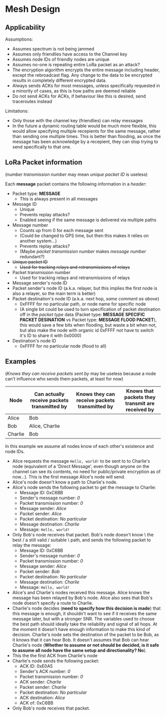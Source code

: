 # Mesh Design

## Applicability

Assumptions:
- Assumes spectrum is not being jammed
- Assumes only friendlies have access to the Channel key
- Assumes node IDs of friendly nodes are unique
- Assumes no-one is repeating entire LoRa packet as an attack?
- The encryption algorithm encrypts the entire message including header, except the rebroadcast flag. Any change to the data to be encrypted results in completely different encrypted data.
- Always sends ACKs for most messages, unless specifically requested in a minority of cases, as this is how paths are deemed reliable
- Do not send ACKs for ACKs, if behaviour like this is desired, send traceroutes instead

Limitations:
- Only those with the channel key (friendlies) can relay messages
- In the future a dynamic routing table would be much more flexible, this would allow specifying multiple recepients for the same message, rather than sending one multiple times. This is better than flooding, as once the message has been acknowledge by a recepient, they can stop trying to send specifically to that one. 

## LoRa Packet information

(_number transmission number_ may mean _unique packet ID_ is useless)

Each **message** packet contains the following information in a _header_:
- Packet type: **MESSAGE**
  - This is always present in all messages
- Message ID
  - Unique
  - Prevents replay attacks?
  - Enabled seeing if the same message is delivered via multiple paths
- Message number
  - Counts up from 0 for each message sent
  - (Could be changed to GPS time, but then this makes it relies on another system...)
  - Prevents replay attacks?
  - (Maybe _packet transmission number_ makes _message number_ redundant?)
- ~~Unique packet ID~~
  - ~~Used for tracking relays and retransmissions of relays~~
- Packet transmission number
  - Used for tracking relays and retransmissions of relays
- Message sender's node ID
- Packet sender's node ID (a.k.a. relayer, but this implies the first node is also a relayer, so the main term is better)
- Packet destination's node ID (a.k.a. next hop, _same comment as above_)
  - 0xFFFF for no particular path, or node name for specific node
  - (A single bit could be used to turn specification of packet destination off in the _packet type_ data (Packet type: **MESSAGE SPECIFIC PACKET DESINATION** vs Packet type: **MESSAGE FLOOD PACKET**), this would save a few bits when flooding, but waste a bit when not, but also make the node with organic id 0xFFFF not have to switch it's ID to share it with 0x0000)
- Destination's node ID
  - 0xFFFF for no particular node (flood to all)

## Examples

(_Knows they can receive packets sent by_ may be useless because a node can't influence who sends them packets, at least for now)

| Node | Can actually receive packets transmitted by | Knows they can receive packets transmitted by | Knows that packets they transmit are received by |
| - | - | - | - |
| Alice | Bob | | |
| Bob | Alice, Charlie | | |
| Charlie | Bob | | |

In this example we assume all nodes know of each other's existence and node IDs.

- Alice requests the message `Hello, world!` to be sent to to Charlie's node (equivalent of a 'Direct Message', even though anyone on the channel can see its contents, no need for public/private encryption as of now...). This is the first message Alice's node will send.
- Alice's node doesn't know a path to Charlie's node.
- Alice's node sends the following packet to get the message to Charlie:
  - Message ID: 0xC6BB
  - Sender's message number: _0_
  - Packet transmission number: _0_
  - Message sender: _Alice_
  - Packet sender: _Alice_
  - Packet destination: _No particular_
  - Message destination: _Charlie_
  - Message: `Hello, world!`
- Only Bob's node receives that packet. Bob's node doesn't know \ the best / a still valid / suitable \ path, and sends the following packet to relay the message:
  - Message ID: 0xC6BB
  - Sender's message number: _0_
  - Packet transmission number: _0_
  - Message sender: _Alice_
  - Packet sender: _Bob_
  - Packet destination: _No particular_
  - Message destination: _Charlie_
  - Message: `Hello, world!`
- Alice's and Charlie's nodes received this message. Alice knows the message has been relayed by Bob's node. Alice also sees that Bob's node doesn't specify a route to Charlie.
- Charlie's node decides (**need to specify how this decision is made**) that this message is enough, it shouldn't want to see if it receives the same message later, but with a stronger SNR. The variables used to choose the best path should ideally take the reliability and signal of all hops. At the moment it doesn't have enough information to make this kind of decision. Charlie's node sets the destination of the packet to be Bob, as it knows that it can hear Bob. It doesn't assumes that Bob can hear Charlie's node (**Whether to assume or not should be decided, is it safe to assume all node have the same setup and directionality? No**).
- This the the first ACK from Charlie's node
- Charlie's node sends the following packet: 
  - ACK ID: 0xE0A5
  - Sender's ACK number: _0_
  - Packet transmission number: _0_
  - ACK sender: _Charlie_
  - Packet sender: _Charlie_
  - Packet destination: _No particular_
  - ACK destination: _Alice_
  - ACK of: 0xC6BB
- Only Bob's node receives that packet.
